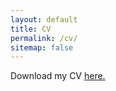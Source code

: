 ```yaml
---
layout: default
title: CV
permalink: /cv/
sitemap: false
---
```


Download my CV [here.](https://github.com/adamstorer/adamstorer.github.io/raw/master/Storer_CV.pdf)
